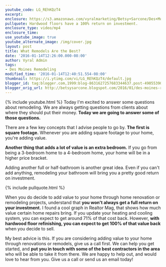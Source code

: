 ```yaml
---
youtube_code: LG_REhKQzT4
excerpt:
enclosure: https://s3.amazonaws.com/vyralmarketing/Betsy+Sarcone/Des+Moines+Real+Estate+Agent+How+to+add+value+to+your+home.mp4
pullquote: Hardwood floors have a 100% return on investment.
enclosure_type: video/mp4
enclosure_time:
use_youtube_image: true
youtube_alternate_image: /img/cover.jpg
layout: post
title: What Remodels Are the Best?
date: '2016-01-14T12:26:00.000-08:00'
author: Vyral Admin
tags:
- Des Moines Remodeling
modified_time: '2016-01-14T12:40:51.554-08:00'
thumbnail: https://i.ytimg.com/vi/LG_REhKQzT4/default.jpg
blogger_id: tag:blogger.com,1999:blog-8631627257683344637.post-4905539072826104254
blogger_orig_url: http://betsysarcone.blogspot.com/2016/01/des-moines-real-estate-agent-how-to-add.html
---
```

{% include youtube.html %}
Today I'm excited to answer some questions about remodeling. We are always getting questions from clients about where they should put their money. **Today we are going to answer some of those questions.**

There are a few key concepts that I advise people to go by. **The first is square footage.** Whenever you are adding square footage to your home, you're adding value.

**Another thing that adds a lot of value is an extra bedroom.** If you go from being a 3-bedroom home to a 4-bedroom home, your home will be in a higher price bracket.

Adding another full or half-bathroom is another great idea. Even if you can't add anything, remodeling your bathroom will bring you a pretty good return on investment.

{% include pullquote.html %}

When you do decide to add value to your home through home renovation or remodeling projects, understand that **you won't always get a full return on your investment.** I found a cool graph in Realtor Mag, that shows how much value certain home repairs bring. If you update your heating and cooling system, you can expect to get around 71% of that cost back. However, **with hardwood floor refinishing, you can expect to get 100% of that value back** when you decide to sell.

My best advice is this. If you are considering adding value to your home through renovations or remodels, give us a call first. We can help you get started, and **put you in touch with some of the best contractors in the area** who will be able to take it from there. We are happy to help out, and would love to hear from you. Give us a call or send us an email today!
